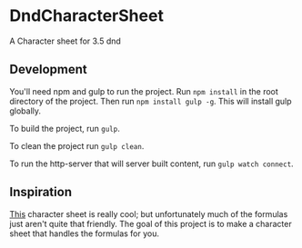 DndCharacterSheet
=================

A Character sheet for 3.5 dnd

## Development
You'll need npm and gulp to run the project. Run `npm install` in the root directory of the project.
Then run `npm install gulp -g`. This will install gulp globally.

To build the project, run `gulp`.

To clean the project run `gulp clean`.

To run the http-server that will server built content, run `gulp watch connect`.


## Inspiration
[This](http://archive.wizards.com/dnd/files/PHB_v35_charsheet.zip) character
sheet is really cool; but unfortunately much of the formulas just aren't quite that
friendly. The goal of this project is to make a character sheet that handles the
formulas for you.
